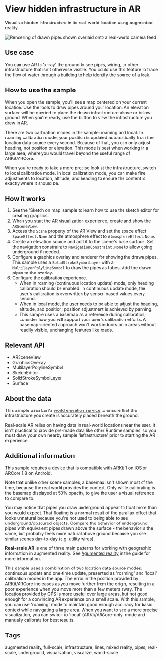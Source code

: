 # View hidden infrastructure in AR

Visualize hidden infrastructure in its real-world location using augmented reality.

![Rendering of drawn pipes shown overlaid onto a real-world camera feed](ViewHiddenInfrastructureAR.png)

## Use case

You can use AR to 'x-ray' the ground to see pipes, wiring, or other infrastructure that isn't otherwise visible. You could use this feature to trace the flow of water through a building to help identify the source of a leak.

## How to use the sample

When you open the sample, you'll see a map centered on your current location. Use the tools to draw pipes around your location. An elevation surface will be queried to place the drawn infrastructure above or below ground. When you're ready, use the button to view the infrastructure you drew in AR.

There are two calibration modes in the sample: roaming and local. In roaming calibration mode, your position is updated automatically from the location data source every second. Because of that, you can only adjust heading, not position or elevation. This mode is best when working in a large area, where you would travel beyond the useful range of ARKit/ARCore.

When you're ready to take a more precise look at the infrastructure, switch to local calibration mode. In local calibration mode, you can make fine adjustments to location, altitude, and heading to ensure the content is exactly where it should be.

## How it works

1. See the 'Sketch on map' sample to learn how to use the sketch editor for creating graphics.
2. When you start the AR visualization experience, create and show the `ARSceneView`.
3. Access the `Scene` property of the AR View and set the space effect `SpaceEffect.None` and the atmosphere effect to `AtmosphereEffect.None`.
4. Create an elevation source and add it to the scene's base surface. Set the navigation constraint to `NavigationConstraint.None` to allow going underground if needed.
5. Configure a graphics overlay and renderer for showing the drawn pipes. This sample uses a `SolidStrokeSymbolLayer` with a `MultilayerPolylineSymbol` to draw the pipes as tubes. Add the drawn pipes to the overlay.
6. Configure the calibration experience.
    * When in roaming (continuous location update) mode, only heading calibration should be enabled. In continuous update mode, the user's calibration is overwritten by sensor-based values every second.
    * When in local mode, the user needs to be able to adjust the heading, altitude, and position; position adjustment is achieved by panning.
    * This sample uses a basemap as a reference during calibration; consider how you will support your user's calibration efforts. A basemap-oriented approach won't work indoors or in areas without readily visible, unchanging features like roads.

## Relevant API

* ARSceneView
* GraphicsOverlay
* MultilayerPolylineSymbol
* SketchEditor
* SolidStrokeSymbolLayer
* Surface

## About the data

This sample uses Esri's [world elevation service](https://elevation3d.arcgis.com/arcgis/rest/services/WorldElevation3D/Terrain3D/ImageServer) to ensure that the infrastructure you create is accurately placed beneath the ground.

Real-scale AR relies on having data in real-world locations near the user. It isn't practical to provide pre-made data like other Runtime samples, so you must draw your own nearby sample 'infrastructure' prior to starting the AR experience.

## Additional information

This sample requires a device that is compatible with ARKit 1 on iOS or ARCore 1.8 on Android.

Note that unlike other scene samples, a basemap isn't shown most of the time, because the real world provides the context. Only while calibrating is the basemap displayed at 50% opacity, to give the user a visual reference to compare to.

You may notice that pipes you draw underground appear to float more than you would expect. That floating is a normal result of the parallax effect that looks unnatural because you're not used to being able to see underground/obscured objects. Compare the behavior of underground pipes with equivalent pipes drawn above the surface - the behavior is the same, but probably feels more natural above ground because you see similar scenes day-to-day (e.g. utility wires).

**Real-scale AR** is one of three main patterns for working with geographic information in augmented reality. See  [Agumented reality]() in the guide for more information.

This sample uses a combination of two location data source modes: continuous update and one-time update, presented as 'roaming' and 'local' calibration modes in the app. The error in the position provided by ARKit/ARCore increases as you move further from the origin, resulting in a poor experience when you move more than a few meters away. The location provided by GPS is more useful over large areas, but not good enough for a convincing AR experience on a small scale. With this sample, you can use 'roaming' mode to maintain good enough accuracy for basic context while navigating a large area. When you want to see a more precise visualization, you can switch to 'local' (ARKit/ARCore-only) mode and manually calibrate for best results.

## Tags

augmented reality, full-scale, infrastructure, lines, mixed reality, pipes, real-scale, underground, visualization, visualize, world-scale